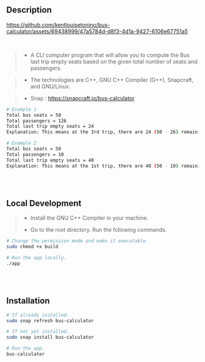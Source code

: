 ## Description

https://github.com/kentlouisetonino/bus-calculator/assets/69438999/47a5784d-d8f3-4d1a-9427-6106e67751a5

<br />

> - A CLI computer program that will allow you to compute the Bus last trip empty
    seats based on the given total number of seats and passengers.

> - The technologies are C++, GNU C++ Compiler (G++), Snapcraft, and GNU/Linux.

> - Snap : https://snapcraft.io/bus-calculator

```bash
# Example 1
Total bus seats = 50
Total passengers = 126
Total last trip empty seats = 24
Explanation: This means at the 3rd trip, there are 24 (50 - 26) remaining seats.

# Example 2
Total bus seats = 50
Total passengers = 10
Total last trip empty seats = 40
Explanation: This means at the 1st trip, there are 40 (50 - 10) remaining seats.
```


<br />
<br />



## Local Development
> - Install the GNU C++ Compiler in your machine.

> - Go to the root directory. Run the following commands.

```bash
# Change the permission mode and make it executable.
sudo chmod +x build

# Run the app locally.
./app
```

<br />
<br />



## Installation

```bash
# If already installed.
sudo snap refresh bus-calculator

# If not yet installed.
sudo snap install bus-calculator

# Run the app.
bus-calculator
```
